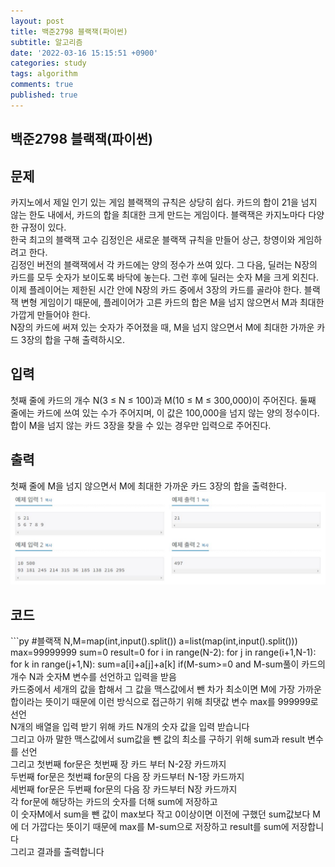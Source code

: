 ```yaml
---
layout: post
title: 백준2798 블랙잭(파이썬)
subtitle: 알고리즘
date: '2022-03-16 15:15:51 +0900'
categories: study
tags: algorithm
comments: true
published: true
---
```

## 백준2798 블랙잭(파이썬)
<h2>문제</h2>
카지노에서 제일 인기 있는 게임 블랙잭의 규칙은 상당히 쉽다. 카드의 합이 21을 넘지 않는 한도 내에서, 카드의 합을 최대한 크게 만드는 게임이다. 블랙잭은 카지노마다 다양한 규정이 있다.<br>
한국 최고의 블랙잭 고수 김정인은 새로운 블랙잭 규칙을 만들어 상근, 창영이와 게임하려고 한다.<br>
김정인 버전의 블랙잭에서 각 카드에는 양의 정수가 쓰여 있다. 그 다음, 딜러는 N장의 카드를 모두 숫자가 보이도록 바닥에 놓는다. 그런 후에 딜러는 숫자 M을 크게 외친다.<br>
이제 플레이어는 제한된 시간 안에 N장의 카드 중에서 3장의 카드를 골라야 한다. 블랙잭 변형 게임이기 때문에, 플레이어가 고른 카드의 합은 M을 넘지 않으면서 M과 최대한 가깝게 만들어야 한다.<br>
N장의 카드에 써져 있는 숫자가 주어졌을 때, M을 넘지 않으면서 M에 최대한 가까운 카드 3장의 합을 구해 출력하시오.<br>
<h2>입력</h2>
첫째 줄에 카드의 개수 N(3 ≤ N ≤ 100)과 M(10 ≤ M ≤ 300,000)이 주어진다. 둘째 줄에는 카드에 쓰여 있는 수가 주어지며, 이 값은 100,000을 넘지 않는 양의 정수이다.<br>
합이 M을 넘지 않는 카드 3장을 찾을 수 있는 경우만 입력으로 주어진다.<br>
<h2>출력</h2>
첫째 줄에 M을 넘지 않으면서 M에 최대한 가까운 카드 3장의 합을 출력한다.<br>
<img src="/assets/img/baek2798-1.jpg" title="baek2798-1" alt="baek2798-1"/><br>
<h2>코드</h2>
```py
#블랙잭
N,M=map(int,input().split())
a=list(map(int,input().split()))
max=99999999
sum=0
result=0
for i in range(N-2):
    for j in range(i+1,N-1):
        for k in range(j+1,N):
            sum=a[i]+a[j]+a[k]
            if(M-sum>=0 and M-sum<max):
                max=M-sum
                result=sum
print(result)
```
<h2>풀이</h2>
카드의 개수 N과 숫자M 변수를 선언하고 입력을 받음<br>
카드중에서 세개의 값을 합해서 그 값을 맥스값에서 뺀 차가 최소이면 M에 가장 가까운 합이라는 뜻이기 때문에 이런 방식으로 접근하기 위해 최댓값 변수 max를 999999로 선언<br>
N개의 배열을 입력 받기 위해 카드 N개의 숫자 값을 입력 받습니다<br>
그리고 아까 말한 맥스값에서 sum값을 뺀 값의 최소를 구하기 위해 sum과 result 변수를 선언<br>
그리고 첫번째 for문은 첫번째 장 카드 부터 N-2장 카드까지<br>
두번째 for문은 첫번쨰 for문의 다음 장 카드부터 N-1장 카드까지<br>
세번째 for문은 두번째 for문의 다음 장 카드부터 N장 카드까지<br>
각 for문에 해당하는 카드의 숫자를 더해 sum에 저장하고<br>
이 숫자M에서 sum을 뺀 값이 max보다 작고 0이상이면 이전에 구했던 sum값보다 M에 더 가깝다는 뜻이기 때문에 max를 M-sum으로 저장하고 result를 sum에 저장합니다<br>
그리고 결과를 출력합니다<br>



